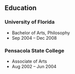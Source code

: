 ## Education

### University of Florida
* Bachelor of Arts, Philosophy  
* Sep 2004 – Dec 2008

### Pensacola State College
* Associate of Arts  
* Aug 2002 – Jun 2004
